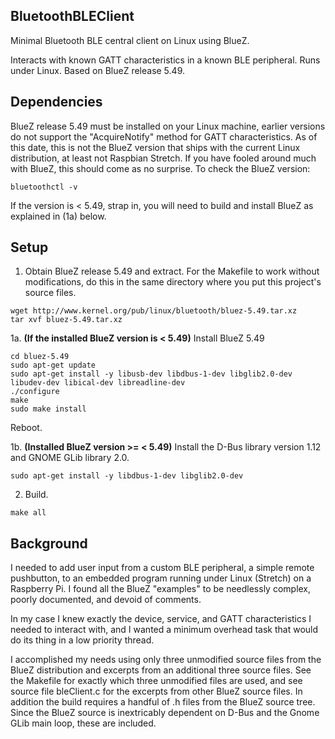 ## BluetoothBLEClient
Minimal Bluetooth BLE central client on Linux using BlueZ.

Interacts with known GATT characteristics in a known BLE peripheral.  Runs under Linux.  Based on BlueZ release 5.49.

## Dependencies

BlueZ release 5.49 must be installed on your Linux machine, earlier versions do not support the "AcquireNotify" method for GATT characteristics.  As of this date, this is not the BlueZ version that ships with the current Linux distribution, at least not Raspbian Stretch.  If you have fooled around much with BlueZ, this should come as no surprise.  To check the BlueZ version:
```
bluetoothctl -v
```
If the version is < 5.49, strap in, you will need to build and install BlueZ as explained in (1a) below.

## Setup

1. Obtain BlueZ release 5.49 and extract.  For the Makefile to work without modifications, do this in the same directory where you put this project's source files.

```
wget http://www.kernel.org/pub/linux/bluetooth/bluez-5.49.tar.xz
tar xvf bluez-5.49.tar.xz
```
1a. **(If the installed BlueZ version is < 5.49)**
Install BlueZ 5.49

```
cd bluez-5.49
sudo apt-get update
sudo apt-get install -y libusb-dev libdbus-1-dev libglib2.0-dev libudev-dev libical-dev libreadline-dev
./configure
make
sudo make install
```
Reboot.

1b. **(Installed BlueZ version >= < 5.49)** 
Install the D-Bus library version 1.12 and GNOME GLib library 2.0.

```
sudo apt-get install -y libdbus-1-dev libglib2.0-dev
```

2. Build.
```
make all
```
## Background
I needed to add user input from a custom BLE peripheral, a simple remote pushbutton, to an embedded program running under Linux (Stretch) on a Raspberry Pi.  I found all the BlueZ "examples" to be needlessly complex, poorly documented, and devoid of comments.

In my case I knew exactly the device, service, and GATT characteristics I needed to interact with, and I wanted a minimum overhead task that would do its thing in a low priority thread.

I accomplished my needs using only three unmodified source files from the BlueZ distribution and excerpts from an additional three source files.  See the Makefile for exactly which three unmodified files are used, and see source file bleClient.c for the excerpts from other BlueZ source files.  In addition the build requires a handful of .h files from the BlueZ source tree.  Since the BlueZ source is inextricably dependent on D-Bus and the Gnome GLib main loop, these are included.
